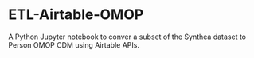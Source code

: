 # ETL-Airtable-OMOP
A Python Jupyter notebook to conver a subset of the Synthea dataset to Person OMOP CDM using Airtable APIs.

